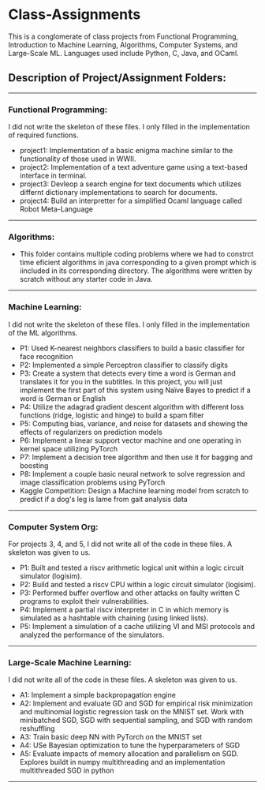 # Class-Assignments
This is a conglomerate of class projects from Functional Programming, Introduction to Machine Learning, Algorithms, Computer Systems, and Large-Scale ML.  Languages used include Python, C, Java, and OCaml.  


## Description of Project/Assignment Folders:

_________________________________________________


### Functional Programming: 

 I did not write the skeleton of these files.  I only filled in the implementation of required functions. 
  
*  project1: Implementation of a basic enigma machine similar to the functionality of those used in WWII. 
*  project2: Implementation of a text adventure game using a text-based interface in terminal.
*  project3:  Devleop a search engine for text documents which utilizes differnt dictionary implementations to search for documents.  
*  project4: Build an interpretter for a simplified Ocaml language called Robot Meta-Language
  
____________________________________________________

### Algorithms:

* This folder contains multiple coding problems where we had to constrct time eficient algorithms in java corresponding to a given prompt which is iincluded in its corresponding directory.  The algorithms were written by scratch without any starter code in Java. 

___________________________________________________

### Machine Learning:  

 I did not write the skeleton of these files.  I only filled in the implementation of the ML algorithms. 

* P1: Used K-nearest neighbors classifiers to build a basic classifier for face recognition
* P2: Implemented a simple Perceptron classifier to classify digits
* P3: Create a system that detects every time a word is German and translates it for you in the subtitles. In this project, you will just implement the first part of this system using Naïve Bayes to predict if a word is German or English
* P4: Utilize the adagrad gradient descent algorithm with different loss functions (ridge, logistic and hinge) to build a spam filter
* P5: Computing bias, variance, and noise for datasets and showing the effects of regularizers on prediction models
* P6: Implement a linear support vector machine and one operating in kernel space utilizing PyTorch
* P7: Implement a decision tree algorithm and then use it for bagging and boosting
* P8: Implement a couple basic neural network to solve regression and image classification problems using PyTorch
* Kaggle Competition: Design a Machine learning model from scratch to predict if a dog's leg is lame from gait analysis data
___________________________________________________

### Computer System Org: 

For projects 3, 4, and 5, I did not write all of the code in these files.  A skeleton was given to us.

* P1: Built and tested a riscv arithmetic logical unit within a logic circuit simulator (logisim).
* P2: Build and tested a riscv CPU within a logic circuit simulator (logisim).
* P3: Performed buffer overflow and other attacks on faulty written C programs to exploit their vulnerabilities.
* P4: Implement a partial riscv interpreter in C in which memory is simulated as a hashtable with chaining (using linked lists).
* P5: Implement a simulation of a cache utilizing VI and MSI protocols and analyzed the performance of the simulators.

______________________________________________________

### Large-Scale Machine Learning: 

I did not write all of the code in these files.  A skeleton was given to us.

* A1: Implement a simple backpropagation engine 
* A2: Implement and evaluate GD and SGD for empirical risk minimization and multinomial logistic regression task on the MNIST set.  Work with minibatched SGD, SGD with sequential sampling, and SGD with random reshuffling
* A3: Train basic deep NN with PyTorch on the MNIST set
* A4: USe Bayesian optimization to tune the hyperparameters of SGD 
* A5: Evaluate impacts of memory allocation and parallelism on SGD.  Explores buildt in numpy multithreading and an implementation multithreaded SGD in python

______________________________________________________
 
